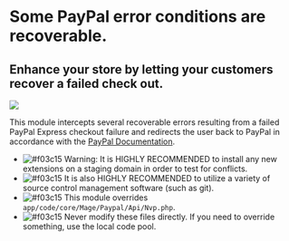 # Some PayPal error conditions are recoverable.
## Enhance your store by letting your customers recover a failed check out.
<img src="https://www.paypalobjects.com/webstatic/en_US/developer/docs/ec/EC_10486redirect2.png" />

This module intercepts several recoverable errors resulting from a failed PayPal Express checkout failure and redirects the user back to PayPal in accordance with the <a href="https://developer.paypal.com/docs/classic/express-checkout/ht_ec_fundingfailure10486/">PayPal Documentation</a>.

- ![#f03c15](http://placehold.it/15/f03c15/000000?text=+) Warning: It is HIGHLY RECOMMENDED to install any new extensions on a staging domain in order to test for conflicts.
- ![#f03c15](http://placehold.it/15/f03c15/000000?text=+) It is also HIGHLY RECOMMENDED to utilize a variety of source control management software (such as git).
- ![#f03c15](http://placehold.it/15/f03c15/000000?text=+) This module overrides `app/code/core/Mage/Paypal/Api/Nvp.php`.
- ![#f03c15](http://placehold.it/15/f03c15/000000?text=+) Never modify these files directly.  If you need to override something, use the local code pool.
